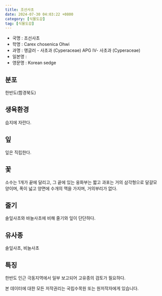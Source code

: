 ```yaml
---
title: 조선사초
date: 2024-07-30 04:03:22 +0800
category: [식물도감]
tag: [식물도감]
---
```




- 국명 : 조선사초
- 학명 : Carex chosenica Ohwi
- 과명 : 앵글러 - 사초과 (Cyperaceae) APG Ⅳ- 사초과 (Cyperaceae)
- 일본명 : 
- 영문명 : Korean sedge


## 분포
한반도(함경북도)
## 생육환경
습지에 자란다.
## 잎
잎은 직립한다.
## 꽃
소수는 1개가 끝에 달리고, 그 끝에 있는 웅화부는 짧고 과포는 거의 삼각형으로 달걀모양이며, 폭이 넓고 양면에 수개의 맥을 가지며, 거의부리가 없다.
## 줄기
솔잎사초와 바늘사초에 비해 줄기와 잎이 단단하다.
## 유사종
솔잎사초, 비늘사초
## 특징
한반도 인근 극동지역에서 일부 보고되어 고유종의 검토가 필요하다.






본 데이터에 대한 모든 저작권리는 국립수목원 또는 원저작자에게 있습니다.
